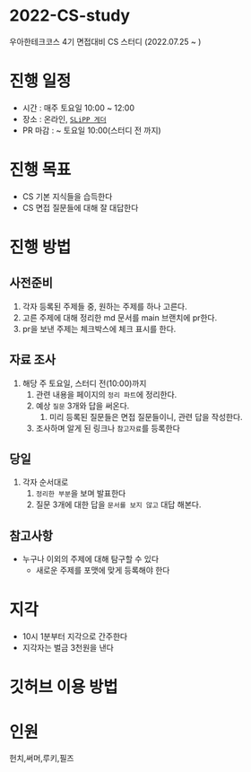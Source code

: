 # 2022-CS-study
우아한테크코스 4기 면접대비 CS 스터디 (2022.07.25 ~ )

# 진행 일정
- 시간 : 매주 토요일 10:00 ~ 12:00
- 장소 : 온라인, [`SLiPP 게더`](https://app.gather.town/app/rlgHKPj38GyqLB9z/SLiPP)
- PR 마감 : ~ 토요일 10:00(스터디 전 까지)

# 진행 목표
- CS 기본 지식들을 습득한다
- CS 면접 질문들에 대해 잘 대답한다

# 진행 방법

## 사전준비

1. 각자 등록된 주제들 중, 원하는 주제를 하나 고른다.
2. 고른 주제에 대해 정리한 md 문서를 main 브랜치에 pr한다.
3. pr을 보낸 주제는 체크박스에 체크 표시를 한다.

## 자료 조사

1. 해당 주 토요일, 스터디 전(10:00)까지 
    1. 관련 내용을 페이지의 `정리 파트`에 정리한다.
    2. 예상 `질문` 3개와 답을 써온다.
        1. 미리 등록된 질문들은 면접 질문들이니, 관련 답을 작성한다.
    3. 조사하며 알게 된 링크나 `참고자료`를 등록한다

## 당일

1. 각자 순서대로
    1. `정리한 부분`을 보며 발표한다
    2. 질문 3개에 대한 답을 `문서를 보지 않고` 대답 해본다.
    
## 참고사항

- 누구나 이외의 주제에 대해 탐구할 수 있다
    - 새로운 주제를 포맷에 맞게 등록해야 한다

# 지각
- 10시 1분부터 지각으로 간주한다
- 지각자는 벌금 3천원을 낸다

# 깃허브 이용 방법

# 인원
헌치,써머,루키,필즈

